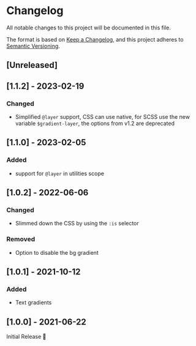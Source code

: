 # Changelog
All notable changes to this project will be documented in this file.

The format is based on [Keep a Changelog](https://keepachangelog.com/en/1.0.0/),
and this project adheres to [Semantic Versioning](https://semver.org/spec/v2.0.0.html).

## [Unreleased]

## [1.1.2] - 2023-02-19
### Changed
- Simplified `@layer` support,
  CSS can use native, for SCSS use the new variable `$gradient-layer`,
  the options from v1.2 are deprecated

## [1.1.0] - 2023-02-05
### Added
- support for `@layer` in utilities scope

## [1.0.2] - 2022-06-06
### Changed
- Slimmed down the CSS by using the `:is` selector

### Removed
- Option to disable the bg gradient

## [1.0.1] - 2021-10-12
### Added
- Text gradients

## [1.0.0] - 2021-06-22
Initial Release 🎉
